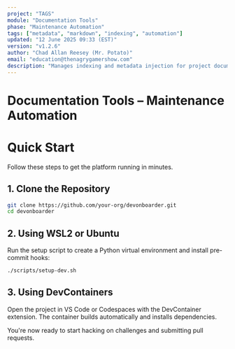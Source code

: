 ```yaml
---
project: "TAGS"
module: "Documentation Tools"
phase: "Maintenance Automation"
tags: ["metadata", "markdown", "indexing", "automation"]
updated: "12 June 2025 09:33 (EST)"
version: "v1.2.6"
author: "Chad Allan Reesey (Mr. Potato)"
email: "education@thenagrygamershow.com"
description: "Manages indexing and metadata injection for project documentation."
---
```


# Documentation Tools – Maintenance Automation
<!-- PATCHED v0.1.0 docs/quickstart.md — add setup quickstart guide -->

<!--
Project: DevOnboarder
File: quickstart.md
Purpose: Step-by-step onboarding instructions
Updated: 15 Aug 2025
Version: v0.1.0
-->

# Quick Start

Follow these steps to get the platform running in minutes.

## 1. Clone the Repository

```bash
git clone https://github.com/your-org/devonboarder.git
cd devonboarder
```

## 2. Using WSL2 or Ubuntu

Run the setup script to create a Python virtual environment and install
pre-commit hooks:

```bash
./scripts/setup-dev.sh
```

## 3. Using DevContainers

Open the project in VS Code or Codespaces with the DevContainer extension.
The container builds automatically and installs dependencies.

You're now ready to start hacking on challenges and submitting pull requests.
